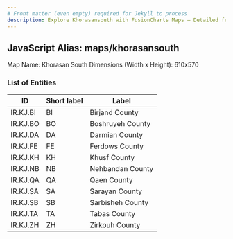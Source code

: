 ```yaml
---
# Front matter (even empty) required for Jekyll to process
description: Explore Khorasansouth with FusionCharts Maps – Detailed features for seamless integration. Try now & enhance your data visualization today! 
---
```


## JavaScript Alias: maps/khorasansouth

Map Name: Khorasan South
Dimensions (Width x Height): 610x570





### List of Entities

ID | Short label | Label
---|---|---|
IR.KJ.BI|BI|Birjand County
IR.KJ.BO|BO|Boshruyeh County
IR.KJ.DA|DA|Darmian County
IR.KJ.FE|FE|Ferdows County
IR.KJ.KH|KH|Khusf County
IR.KJ.NB|NB|Nehbandan County
IR.KJ.QA|QA|Qaen County
IR.KJ.SA|SA|Sarayan County
IR.KJ.SB|SB|Sarbisheh County
IR.KJ.TA|TA|Tabas County
IR.KJ.ZH|ZH|Zirkouh County